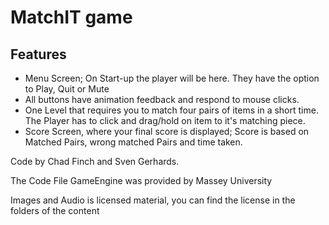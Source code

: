 # MatchIT game

<h2>Features</h2>
<ul>
  <li>Menu Screen; On Start-up the player will be here. They have the option to Play, Quit or Mute</li>
  <li>All buttons have animation feedback and respond to mouse clicks.</li>
  <li>One Level that requires you to match four pairs of items in a short time. The Player has to click and drag/hold on item to       it's matching piece.</li>
  <li>Score Screen, where your final score is displayed; Score is based on Matched Pairs, wrong matched Pairs and time taken.</li>
</ul>



<p>Code by Chad Finch and Sven Gerhards.</p>
<p>The Code File GameEngine was provided by Massey University</p>
<p>Images and Audio is licensed material, you can find the license in the folders of the content</p>
